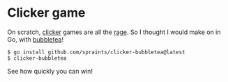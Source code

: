 # Clicker game

On scratch, [clicker](https://www.youtube.com/watch?v=4v1CIKehF6E) games are all the [rage](https://scratch.mit.edu/search/projects?q=clicker). So I thought I would make on in Go, with [bubbletea](https://github.com/charmbracelet/bubbletea)!

```
$ go install github.com/spraints/clicker-bubbletea@latest
$ clicker-bubbletea
```

See how quickly you can win!

